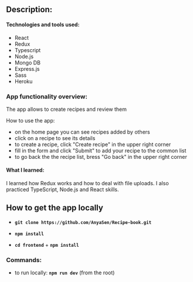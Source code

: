 ## Description:

#### Technologies and tools used:

- React
- Redux
- Typescript
- Node.js
- Mongo DB
- Express.js
- Sass
- Heroku

### App functionality overview:

The app allows to create recipes and review them

How to use the app:

- on the home page you can see recipes added by others
- click on a recipe to see its details
- to create a recipe, click "Create recipe" in the upper right corner
- fill in the form and click "Submit" to add your recipe to the common list
- to go back the the recipe list, bress "Go back" in the upper right corner

<!-- ### Demo link

[Click to go to live demo]().

### Video demo: (click the image below to play)

<a href="" target='_blank'>
    <img src="" alt="Demo Video"/>
</a> -->

#### What I learned:

I learned how Redux works and how to deal with file uploads. I also practiced TypeScript, Node.js and React skills.

## How to get the app locally

- **`git clone https://github.com/AnyaSen/Recipe-book.git`**

- **`npm install`**

- **`cd frontend`** + **`npm install`**

### Commands:

- to run locally: **`npm run dev`** (from the root)
